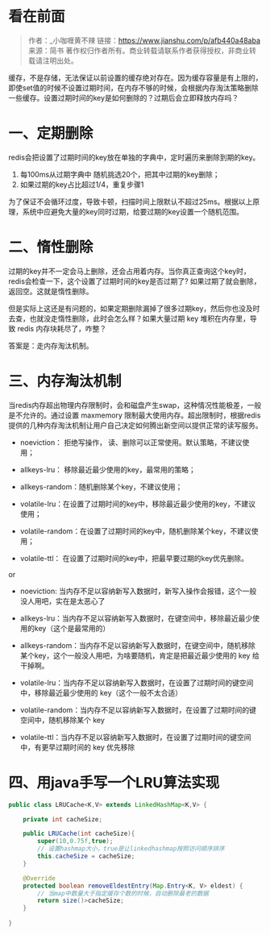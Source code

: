 看在前面
====

> 作者：_小咖喱黄不辣
链接：https://www.jianshu.com/p/afb440a48aba
来源：简书
著作权归作者所有。商业转载请联系作者获得授权，非商业转载请注明出处。

缓存，不是存储，无法保证以前设置的缓存绝对存在。因为缓存容量是有上限的，即使set值的时候不设置过期时间，在内存不够的时候，会根据内存淘汰策略删除一些缓存。设置过期时间的key是如何删除的？过期后会立即释放内存吗？

一、定期删除
====

redis会把设置了过期时间的key放在单独的字典中，定时遍历来删除到期的key。

 1. 每100ms从过期字典中 随机挑选20个，把其中过期的key删除；
 2. 如果过期的key占比超过1/4，重复步骤1
 
为了保证不会循环过度，导致卡顿，扫描时间上限默认不超过25ms。根据以上原理，系统中应避免大量的key同时过期，给要过期的key设置一个随机范围。

二、惰性删除
====

过期的key并不一定会马上删除，还会占用着内存。当你真正查询这个key时，redis会检查一下，这个设置了过期时间的key是否过期了? 如果过期了就会删除，返回空。这就是惰性删除。

但是实际上这还是有问题的，如果定期删除漏掉了很多过期key，然后你也没及时去查，也就没走惰性删除，此时会怎么样？如果大量过期 key 堆积在内存里，导致 redis 内存块耗尽了，咋整？

答案是：走内存淘汰机制。


三、内存淘汰机制
====

当redis内存超出物理内存限制时，会和磁盘产生swap，这种情况性能极差，一般是不允许的。通过设置 maxmemory 限制最大使用内存。超出限制时，根据redis提供的几种内存淘汰机制让用户自己决定如何腾出新空间以提供正常的读写服务。

 - noeviction： 拒绝写操作， 读、删除可以正常使用。默认策略，不建议使用；
 
 - allkeys-lru： 移除最近最少使用的key，最常用的策略；
 
 - allkeys-random：随机删除某个key，不建议使用；
 
 - volatile-lru：在设置了过期时间的key中，移除最近最少使用的key，不建议使用；
 
 - volatile-random：在设置了过期时间的key中，随机删除某个key，不建议使用；
 
 - volatile-ttl： 在设置了过期时间的key中，把最早要过期的key优先删除。

or

 - noeviction: 当内存不足以容纳新写入数据时，新写入操作会报错，这个一般没人用吧，实在是太恶心了
 
 - allkeys-lru：当内存不足以容纳新写入数据时，在键空间中，移除最近最少使用的key（这个是最常用的）
 
 - allkeys-random：当内存不足以容纳新写入数据时，在键空间中，随机移除某个key，这个一般没人用吧，为啥要随机，肯定是把最近最少使用的 key 给干掉啊。
 
 - volatile-lru：当内存不足以容纳新写入数据时，在设置了过期时间的键空间中，移除最近最少使用的 key（这个一般不太合适）
 
 - volatile-random：当内存不足以容纳新写入数据时，在设置了过期时间的键空间中，随机移除某个 key
 
 - volatile-ttl：当内存不足以容纳新写入数据时，在设置了过期时间的键空间中，有更早过期时间的 key 优先移除

四、用java手写一个LRU算法实现
====

```java
public class LRUCache<K,V> extends LinkedHashMap<K,V> {

    private int cacheSize;

    public LRUCache(int cacheSize){
        super(10,0.75f,true);
        // 设置hashmap大小，true是让linkedhashmap按照访问顺序排序
        this.cacheSize = cacheSize;
    }

    @Override
    protected boolean removeEldestEntry(Map.Entry<K, V> eldest) {
        // 当map中数量大于指定缓存个数的时候，自动删除最老的数据
        return size()>cacheSize;
    }
    
}
```
